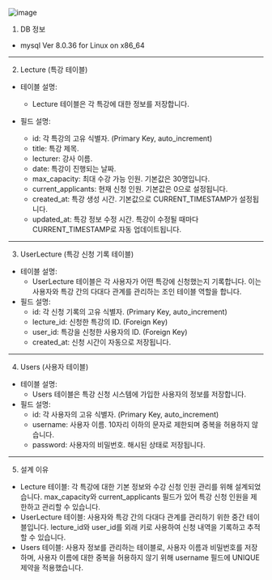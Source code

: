 ![image](https://github.com/user-attachments/assets/b63a460a-c387-4fae-83c3-44ac6123c311)

1. DB 정보
 - mysql  Ver 8.0.36 for Linux on x86_64
---------------------------------------------------------------------------------------------------------------------------------------------------------------------------------------------------------------------------------
2. Lecture (특강 테이블)
 - 테이블 설명:
   - Lecture 테이블은 각 특강에 대한 정보를 저장합니다.

 - 필드 설명:
   - id: 각 특강의 고유 식별자. (Primary Key, auto_increment)
   - title: 특강 제목.
   - lecturer: 강사 이름.
   - date: 특강이 진행되는 날짜.
   - max_capacity: 최대 수강 가능 인원. 기본값은 30명입니다.
   - current_applicants: 현재 신청 인원. 기본값은 0으로 설정됩니다.
   - created_at: 특강 생성 시간. 기본값으로 CURRENT_TIMESTAMP가 설정됩니다.
   - updated_at: 특강 정보 수정 시간. 특강이 수정될 때마다 CURRENT_TIMESTAMP로 자동 업데이트됩니다.
---------------------------------------------------------------------------------------------------------------------------------------------------------------------------------------------------------------------------------
3. UserLecture (특강 신청 기록 테이블)
 - 테이블 설명:
    - UserLecture 테이블은 각 사용자가 어떤 특강에 신청했는지 기록합니다. 이는 사용자와 특강 간의 다대다 관계를 관리하는 조인 테이블 역할을 합니다.
 - 필드 설명:
   - id: 각 신청 기록의 고유 식별자. (Primary Key, auto_increment)
   - lecture_id: 신청한 특강의 ID. (Foreign Key)
   - user_id: 특강을 신청한 사용자의 ID. (Foreign Key)
   - created_at: 신청 시간이 자동으로 저장됩니다.
---------------------------------------------------------------------------------------------------------------------------------------------------------------------------------------------------------------------------------
4. Users (사용자 테이블)
 - 테이블 설명:
    - Users 테이블은 특강 신청 시스템에 가입한 사용자의 정보를 저장합니다.
 - 필드 설명:
   - id: 각 사용자의 고유 식별자. (Primary Key, auto_increment)
   - username: 사용자 이름. 10자리 이하의 문자로 제한되며 중복을 허용하지 않습니다.
   - password: 사용자의 비밀번호. 해시된 상태로 저장됩니다.
 ---------------------------------------------------------------------------------------------------------------------------------------------------------------------------------------------------------------------------------
5. 설계 이유
 - Lecture 테이블: 각 특강에 대한 기본 정보와 수강 신청 인원 관리를 위해 설계되었습니다. max_capacity와 current_applicants 필드가 있어 특강 신청 인원을 제한하고 관리할 수 있습니다.
 - UserLecture 테이블: 사용자와 특강 간의 다대다 관계를 관리하기 위한 중간 테이블입니다. lecture_id와 user_id를 외래 키로 사용하여 신청 내역을 기록하고 추적할 수 있습니다.
 - Users 테이블: 사용자 정보를 관리하는 테이블로, 사용자 이름과 비밀번호를 저장하며, 사용자 이름에 대한 중복을 허용하지 않기 위해 username 필드에 UNIQUE 제약을 적용했습니다.

